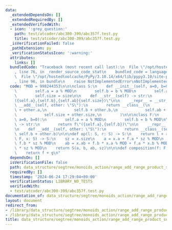 ```yaml
---
data:
  _extendedDependsOn: []
  _extendedRequiredBy: []
  _extendedVerifiedWith:
  - icon: ':grey_question:'
    path: test/atcoder/abc300-399/abc357f.test.py
    title: test/atcoder/abc300-399/abc357f.test.py
  _isVerificationFailed: false
  _pathExtension: py
  _verificationStatusIcon: ':warning:'
  attributes:
    links: []
  bundledCode: "Traceback (most recent call last):\n  File \"/opt/hostedtoolcache/PyPy/3.10.14/x64/lib/pypy3.10/site-packages/onlinejudge_verify/documentation/build.py\"\
    , line 76, in _render_source_code_stat\n    bundled_code = language.bundle(\n\
    \  File \"/opt/hostedtoolcache/PyPy/3.10.14/x64/lib/pypy3.10/site-packages/onlinejudge_verify/languages/python.py\"\
    , line 96, in bundle\n    raise NotImplementedError\nNotImplementedError\n"
  code: "MOD = 998244353\n\n\nclass S:\n    def __init__(self, a=0, b=0, ab=0, size=0):\n\
    \        self.a = a % MOD\n        self.b = b % MOD\n        self.ab = ab % MOD\n\
    \        self.size = size\n\n    def __str__(self) -> str:\n        return f\"\
    ({self.a},{self.b},{self.ab}{self.size})\"\n\n    __repr__ = __str__\n\n    def\
    \ __add__(self, other: \"S\"):\n        return __class__(\n            self.a\
    \ + other.a,\n            self.b + other.b,\n            self.ab + other.ab,\n\
    \            self.size + other.size,\n        )\n\n\nclass F:\n    def __init__(self,\
    \ a=0, b=0):\n        self.a = a % MOD\n        self.b = b % MOD\n\n    def __str__(self)\
    \ -> str:\n        return f\"({self.a},{self.b})\"\n\n    __repr__ = __str__\n\
    \n    def __add__(self, other: \"S\"):\n        return __class__(self.a + other.a,\
    \ self.b + other.b)\n\n\ndef op(l: S, r: S) -> S:\n    return l + r\n\n\ndef mapping(f:\
    \ F, x: S) -> S:\n    sz = x.size\n    a = x.a + f.a * sz % MOD\n    b = x.b +\
    \ f.b * sz % MOD\n    ab = x.ab + f.b * x.a % MOD + f.a * x.b % MOD + f.a * f.b\
    \ * sz % MOD\n    return S(a, b, ab, sz)\n\n\ndef composition(f: F, g: F) -> F:\n\
    \    return f + g\n"
  dependsOn: []
  isVerificationFile: false
  path: data_structure/segtree/monoids_action/range_add_range_product_sum.py
  requiredBy: []
  timestamp: '2024-06-24 17:29:04+09:00'
  verificationStatus: LIBRARY_NO_TESTS
  verifiedWith:
  - test/atcoder/abc300-399/abc357f.test.py
documentation_of: data_structure/segtree/monoids_action/range_add_range_product_sum.py
layout: document
redirect_from:
- /library/data_structure/segtree/monoids_action/range_add_range_product_sum.py
- /library/data_structure/segtree/monoids_action/range_add_range_product_sum.py.html
title: data_structure/segtree/monoids_action/range_add_range_product_sum.py
---
```


